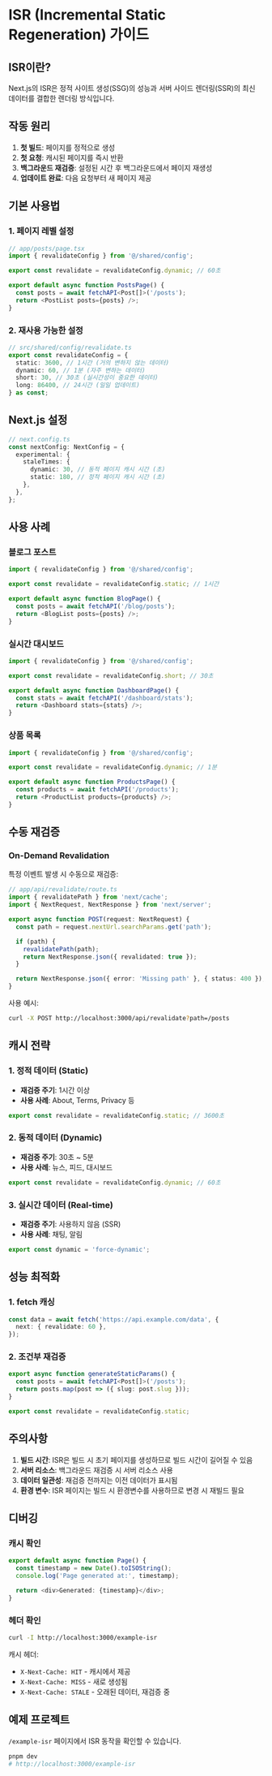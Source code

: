 # ISR (Incremental Static Regeneration) 가이드

## ISR이란?

Next.js의 ISR은 정적 사이트 생성(SSG)의 성능과 서버 사이드 렌더링(SSR)의 최신 데이터를 결합한 렌더링 방식입니다.

## 작동 원리

1. **첫 빌드**: 페이지를 정적으로 생성
2. **첫 요청**: 캐시된 페이지를 즉시 반환
3. **백그라운드 재검증**: 설정된 시간 후 백그라운드에서 페이지 재생성
4. **업데이트 완료**: 다음 요청부터 새 페이지 제공

## 기본 사용법

### 1. 페이지 레벨 설정

```typescript
// app/posts/page.tsx
import { revalidateConfig } from '@/shared/config';

export const revalidate = revalidateConfig.dynamic; // 60초

export default async function PostsPage() {
  const posts = await fetchAPI<Post[]>('/posts');
  return <PostList posts={posts} />;
}
```

### 2. 재사용 가능한 설정

```typescript
// src/shared/config/revalidate.ts
export const revalidateConfig = {
  static: 3600, // 1시간 (거의 변하지 않는 데이터)
  dynamic: 60, // 1분 (자주 변하는 데이터)
  short: 30, // 30초 (실시간성이 중요한 데이터)
  long: 86400, // 24시간 (일일 업데이트)
} as const;
```

## Next.js 설정

```typescript
// next.config.ts
const nextConfig: NextConfig = {
  experimental: {
    staleTimes: {
      dynamic: 30, // 동적 페이지 캐시 시간 (초)
      static: 180, // 정적 페이지 캐시 시간 (초)
    },
  },
};
```

## 사용 사례

### 블로그 포스트

```typescript
import { revalidateConfig } from '@/shared/config';

export const revalidate = revalidateConfig.static; // 1시간

export default async function BlogPage() {
  const posts = await fetchAPI('/blog/posts');
  return <BlogList posts={posts} />;
}
```

### 실시간 대시보드

```typescript
import { revalidateConfig } from '@/shared/config';

export const revalidate = revalidateConfig.short; // 30초

export default async function DashboardPage() {
  const stats = await fetchAPI('/dashboard/stats');
  return <Dashboard stats={stats} />;
}
```

### 상품 목록

```typescript
import { revalidateConfig } from '@/shared/config';

export const revalidate = revalidateConfig.dynamic; // 1분

export default async function ProductsPage() {
  const products = await fetchAPI('/products');
  return <ProductList products={products} />;
}
```

## 수동 재검증

### On-Demand Revalidation

특정 이벤트 발생 시 수동으로 재검증:

```typescript
// app/api/revalidate/route.ts
import { revalidatePath } from 'next/cache';
import { NextRequest, NextResponse } from 'next/server';

export async function POST(request: NextRequest) {
  const path = request.nextUrl.searchParams.get('path');

  if (path) {
    revalidatePath(path);
    return NextResponse.json({ revalidated: true });
  }

  return NextResponse.json({ error: 'Missing path' }, { status: 400 });
}
```

사용 예시:

```bash
curl -X POST http://localhost:3000/api/revalidate?path=/posts
```

## 캐시 전략

### 1. 정적 데이터 (Static)

- **재검증 주기**: 1시간 이상
- **사용 사례**: About, Terms, Privacy 등

```typescript
export const revalidate = revalidateConfig.static; // 3600초
```

### 2. 동적 데이터 (Dynamic)

- **재검증 주기**: 30초 ~ 5분
- **사용 사례**: 뉴스, 피드, 대시보드

```typescript
export const revalidate = revalidateConfig.dynamic; // 60초
```

### 3. 실시간 데이터 (Real-time)

- **재검증 주기**: 사용하지 않음 (SSR)
- **사용 사례**: 채팅, 알림

```typescript
export const dynamic = 'force-dynamic';
```

## 성능 최적화

### 1. fetch 캐싱

```typescript
const data = await fetch('https://api.example.com/data', {
  next: { revalidate: 60 },
});
```

### 2. 조건부 재검증

```typescript
export async function generateStaticParams() {
  const posts = await fetchAPI<Post[]>('/posts');
  return posts.map(post => ({ slug: post.slug }));
}

export const revalidate = revalidateConfig.static;
```

## 주의사항

1. **빌드 시간**: ISR은 빌드 시 초기 페이지를 생성하므로 빌드 시간이 길어질 수 있음
2. **서버 리소스**: 백그라운드 재검증 시 서버 리소스 사용
3. **데이터 일관성**: 재검증 전까지는 이전 데이터가 표시됨
4. **환경 변수**: ISR 페이지는 빌드 시 환경변수를 사용하므로 변경 시 재빌드 필요

## 디버깅

### 캐시 확인

```typescript
export default async function Page() {
  const timestamp = new Date().toISOString();
  console.log('Page generated at:', timestamp);

  return <div>Generated: {timestamp}</div>;
}
```

### 헤더 확인

```bash
curl -I http://localhost:3000/example-isr
```

캐시 헤더:

- `X-Next-Cache: HIT` - 캐시에서 제공
- `X-Next-Cache: MISS` - 새로 생성됨
- `X-Next-Cache: STALE` - 오래된 데이터, 재검증 중

## 예제 프로젝트

`/example-isr` 페이지에서 ISR 동작을 확인할 수 있습니다.

```bash
pnpm dev
# http://localhost:3000/example-isr
```
